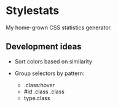 # Stylestats

My home-grown CSS statistics generator.

## Development ideas

- Sort colors based on similarity

- Group selectors by pattern:
  - .class:hover
  - #id .class .class
  - type.class


